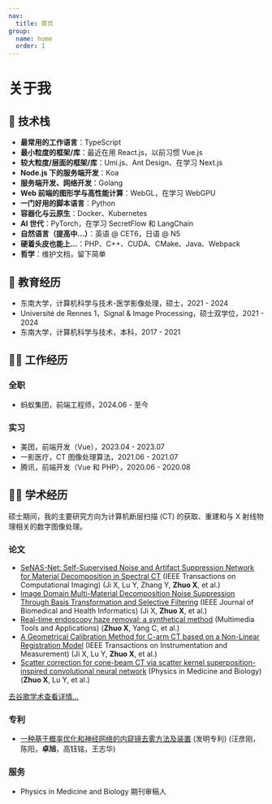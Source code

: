 ```yaml
---
nav:
  title: 首页
group:
  name: home
  order: 1
---
```


# 关于我

<Aboutme></Aboutme>

## 🧭 技术栈

- **最常用的工作语言**：TypeScript
- **最小粒度的框架/库**：最近在用 React.js，以前习惯 Vue.js
- **较大粒度/层面的框架/库**：Umi.js、Ant Design、在学习 Next.js
- **Node.js 下的服务端开发**：Koa
- **服务端开发、网络开发**：Golang
- **Web 前端的图形学与高性能计算**：WebGL，在学习 WebGPU
- **一门好用的脚本语言**：Python
- **容器化与云原生**：Docker、Kubernetes
- **AI 世代**：PyTorch，在学习 SecretFlow 和 LangChain
- **自然语言（提高中…）**：英语 @ CET6，日语 @ N5
- **硬着头皮也能上…**：PHP、C++、CUDA、CMake、Java、Webpack
- **哲学**：维护文档，留下简单

## 📖 教育经历

- 东南大学，计算机科学与技术-医学影像处理，硕士，2021 - 2024
- Université de Rennes 1，Signal & Image Processing，硕士双学位，2021 - 2024
- 东南大学，计算机科学与技术，本科，2017 - 2021

## 🧑‍💻 工作经历

### 全职

- 蚂蚁集团，前端工程师，2024.06 - 至今

### 实习

- 美团，前端开发（Vue），2023.04 - 2023.07
- 一影医疗，CT 图像处理算法，2021.06 - 2021.07
- 腾讯，前端开发（Vue 和 PHP），2020.06 - 2020.08

## 🧑‍🎓 学术经历

硕士期间，我的主要研究方向为计算机断层扫描 (CT) 的获取、重建和与 X 射线物理相关的数字图像处理。

### 论文

- [SeNAS-Net: Self-Supervised Noise and Artifact Suppression Network for Material Decomposition in Spectral CT](https://ieeexplore.ieee.org/abstract/document/10509795) (IEEE Transactions on Computational Imaging) (Ji X, Lu Y, Zhang Y, **Zhuo X**, et al.)
- [Image Domain Multi-Material Decomposition Noise Suppression Through Basis Transformation and Selective Filtering](https://ieeexplore.ieee.org/document/10438845) (IEEE Journal of Biomedical and Health Informatics) (Ji X, **Zhuo X**, et al.)
- [Real-time endoscopy haze removal: a synthetical method](https://link.springer.com/article/10.1007/s11042-023-16375-w) (Multimedia Tools and Applications) (**Zhuo X**, Yang C, et al.)
- [A Geometrical Calibration Method for C-arm CT based on a Non-Linear Registration Model](https://ieeexplore.ieee.org/document/10225596) (IEEE Transactions on Instrumentation and Measurement) (Ji X, Lu Y, **Zhuo X**, et al.)
- [Scatter correction for cone-beam CT via scatter kernel superposition-inspired convolutional neural network](https://iopscience.iop.org/article/10.1088/1361-6560/acbe8f) (Physics in Medicine and Biology) (**Zhuo X**, Lu Y, et al.)

[去谷歌学术查看详情...](https://scholar.google.com/citations?hl=en&user=nWCWwY0AAAAJ)

### 专利

- [一种基于概率优化和神经网络的内窥镜去雾方法及装置](https://xueshu.baidu.com/usercenter/paper/show?paperid=182a0mx0jf410p00c2640gv049758025&site=xueshu_se) (发明专利) (汪彦刚，陈阳，**卓旭**，高钰铭，王志华)

### 服务

- Physics in Medicine and Biology 期刊审稿人
